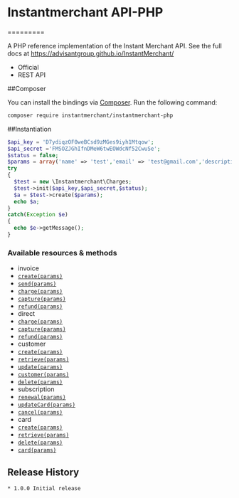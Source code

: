 # Instantmerchant API-PHP
=========

A PHP reference implementation of the Instant Merchant API. See the full docs at <https://advisantgroup.github.io/InstantMerchant/>

* Official
* REST API

##Composer

You can install the bindings via [Composer](http://getcomposer.org/). Run the following command:

```bash
composer require instantmerchant/instantmerchant-php
```

##Instantiation
```php
$api_key = 'D7ydiqzOF0weBCsd9zMGes9iyh1Mtqow';
$api_secret ='FMSOZJGhIfnDMeW6twEOWdcNf52CwuSe';
$status = false;
$params = array('name' => 'test','email' => 'test@gmail.com','description' => 'abc','amount' => '5','address' => 'xyz','city' => 'mno','state' => 'AL','country' => 'US','zip' => 641901,'invoice_num' => '','payment_mode' => 'auth_and_capture','payment_type' => 'recurring','cardholder_name' => 'test','card_number' => '4111111111111111','exp_month' => '02','exp_year' => '2020','cvc' => '251','send_email' => 1,'currency' => 'usd','customer' => 'new','create_customer' => '','interval' => '2','save_card' => '','is_default' => '','card_id' => '');
try
{
  $test = new \Instantmerchant\Charges;
  $test->init($api_key,$api_secret,$status);
  $a = $test->create($params); 
  echo $a;
}
catch(Exception $e)
{
  echo $e->getMessage();
}
```

### Available resources & methods

 * invoice
  * [`create(params)`](https://advisantgroup.github.io/InstantMerchant/#invoice)
  * [`send(params)`](https://advisantgroup.github.io/InstantMerchant/#send-invoice)
  * [`charge(params)`](https://advisantgroup.github.io/InstantMerchant/#charge-invoice)
  * [`capture(params)`](https://advisantgroup.github.io/InstantMerchant/#capture-invoice)
  * [`refund(params)`](https://advisantgroup.github.io/InstantMerchant/#refund)
 * direct
  * [`charge(params)`](https://advisantgroup.github.io/InstantMerchant/#direct-payment)
  * [`capture(params)`](https://advisantgroup.github.io/InstantMerchant/#capture-charge)
  * [`refund(params)`](https://advisantgroup.github.io/InstantMerchant/#refund11)
 * customer
  * [`create(params)`](https://advisantgroup.github.io/InstantMerchant/#create-customer)
  * [`retrieve(params)`](https://advisantgroup.github.io/InstantMerchant/#create-customer)
  * [`update(params)`](https://advisantgroup.github.io/InstantMerchant/#create-customer)
  * [`customer(params)`](https://advisantgroup.github.io/InstantMerchant/#create-customer)
  * [`delete(params)`](https://advisantgroup.github.io/InstantMerchant/#create-customer)
 * subscription
  * [`renewal(params)`](https://advisantgroup.github.io/InstantMerchant/#create-customer)
  * [`updateCard(params)`](https://advisantgroup.github.io/InstantMerchant/#create-customer)
  * [`cancel(params)`](https://advisantgroup.github.io/InstantMerchant/#create-customer)
 * card
  * [`create(params)`](https://advisantgroup.github.io/InstantMerchant/#create-customer)
  * [`retrieve(params)`](https://advisantgroup.github.io/InstantMerchant/#create-customer)
  * [`delete(params)`](https://advisantgroup.github.io/InstantMerchant/#create-customer)
  * [`card(params)`](https://advisantgroup.github.io/InstantMerchant/#create-customer)


## Release History
```
* 1.0.0 Initial release
```
